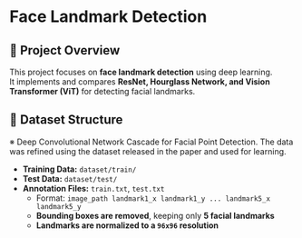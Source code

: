 # Face Landmark Detection

## 📌 Project Overview
This project focuses on **face landmark detection** using deep learning.  
It implements and compares **ResNet, Hourglass Network, and Vision Transformer (ViT)** for detecting facial landmarks.

## 📁 Dataset Structure
※ Deep Convolutional Network Cascade for Facial Point Detection. The data was refined using the dataset released in the paper and used for learning.
- **Training Data:** `dataset/train/`
- **Test Data:** `dataset/test/`
- **Annotation Files:** `train.txt`, `test.txt`
  - Format: `image_path landmark1_x landmark1_y ... landmark5_x landmark5_y`
  - **Bounding boxes are removed**, keeping only **5 facial landmarks**
  - **Landmarks are normalized to a `96x96` resolution**